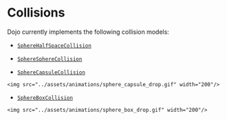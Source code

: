 # Collisions 

Dojo currently implements the following collision models: 

- [`SphereHalfSpaceCollision`](@ref)

- [`SphereSphereCollision`](@ref)

- [`SphereCapsuleCollision`](@ref)
```@raw html
<img src="../assets/animations/sphere_capsule_drop.gif" width="200"/>
```

- [`SphereBoxCollision`](@ref)
```@raw html
<img src="../assets/animations/sphere_box_drop.gif" width="200"/>
```